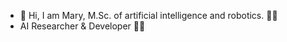 - 👋 Hi, I am Mary, M.Sc. of artificial intelligence and robotics. 🧑‍🎓
- AI Researcher & Developer 🧑‍💻
<!---
madarvishian/madarvishian is a ✨ special ✨ repository because its `README.md` (this file) appears on your GitHub profile.
You can click the Preview link to take a look at your changes.
--->
